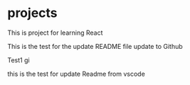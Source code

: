 # projects
This is project for learning React

This is the test for the update README file update to Github

Test1
gi

this is the test for update Readme from vscode